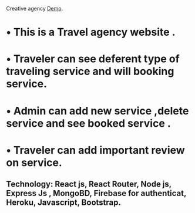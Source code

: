 Creative agency [Demo](https://agency-8ce53.web.app).
# •	This is a Travel agency website .
# •	Traveler can see  deferent type of traveling service and will booking service.
# •	Admin can add new service ,delete service and see booked service .
# •	Traveler can add important review on service.
## Technology: React js, React Router,  Node js, Express Js , MongoBD, Firebase for authenticat,  Heroku, Javascript, Bootstrap.
